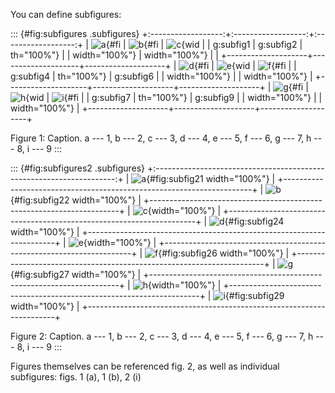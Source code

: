 You can define subfigures:

::: {#fig:subfigures .subfigures}
+:------------------:+:------------------:+:------------------:+
| ![a](fig1.png){#fi | ![b](fig2.png){#fi | ![c](fig3.png){wid |
| g:subfig1          | g:subfig2          | th="100%"}         |
| width="100%"}      | width="100%"}      |                    |
+--------------------+--------------------+--------------------+
| ![d](fig4.png){#fi | ![e](fig5.png){wid | ![f](fig6.png){#fi |
| g:subfig4          | th="100%"}         | g:subfig6          |
| width="100%"}      |                    | width="100%"}      |
+--------------------+--------------------+--------------------+
| ![g](fig7.png){#fi | ![h](fig8.png){wid | ![i](fig9.png){#fi |
| g:subfig7          | th="100%"}         | g:subfig9          |
| width="100%"}      |                    | width="100%"}      |
+--------------------+--------------------+--------------------+

Figure 1: Caption. a --- 1, b --- 2, c --- 3, d --- 4, e --- 5, f --- 6,
g --- 7, h --- 8, i --- 9
:::

::: {#fig:subfigures2 .subfigures}
+:--------------------------------------------------------------------:+
| ![a](fig1.png){#fig:subfig21 width="100%"}                           |
+----------------------------------------------------------------------+
| ![b](fig2.png){#fig:subfig22 width="100%"}                           |
+----------------------------------------------------------------------+
| ![c](fig3.png){width="100%"}                                         |
+----------------------------------------------------------------------+
| ![d](fig4.png){#fig:subfig24 width="100%"}                           |
+----------------------------------------------------------------------+
| ![e](fig5.png){width="100%"}                                         |
+----------------------------------------------------------------------+
| ![f](fig6.png){#fig:subfig26 width="100%"}                           |
+----------------------------------------------------------------------+
| ![g](fig7.png){#fig:subfig27 width="100%"}                           |
+----------------------------------------------------------------------+
| ![h](fig8.png){width="100%"}                                         |
+----------------------------------------------------------------------+
| ![i](fig9.png){#fig:subfig29 width="100%"}                           |
+----------------------------------------------------------------------+

Figure 2: Caption. a --- 1, b --- 2, c --- 3, d --- 4, e --- 5, f --- 6,
g --- 7, h --- 8, i --- 9
:::

Figures themselves can be referenced fig. 2, as well as individual
subfigures: figs. 1 (a), 1 (b), 2 (i)
